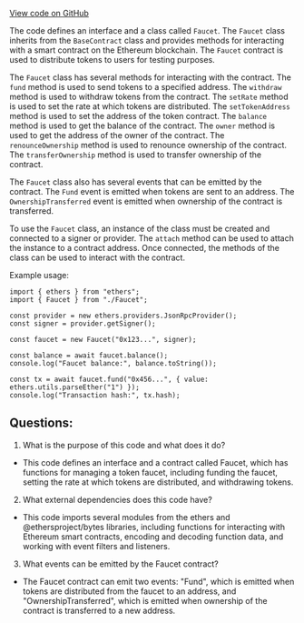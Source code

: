 [View code on GitHub](zoo-labs/zoo/blob/master/contracts/types/Faucet.d.ts)

The code defines an interface and a class called `Faucet`. The `Faucet` class inherits from the `BaseContract` class and provides methods for interacting with a smart contract on the Ethereum blockchain. The `Faucet` contract is used to distribute tokens to users for testing purposes.

The `Faucet` class has several methods for interacting with the contract. The `fund` method is used to send tokens to a specified address. The `withdraw` method is used to withdraw tokens from the contract. The `setRate` method is used to set the rate at which tokens are distributed. The `setTokenAddress` method is used to set the address of the token contract. The `balance` method is used to get the balance of the contract. The `owner` method is used to get the address of the owner of the contract. The `renounceOwnership` method is used to renounce ownership of the contract. The `transferOwnership` method is used to transfer ownership of the contract.

The `Faucet` class also has several events that can be emitted by the contract. The `Fund` event is emitted when tokens are sent to an address. The `OwnershipTransferred` event is emitted when ownership of the contract is transferred.

To use the `Faucet` class, an instance of the class must be created and connected to a signer or provider. The `attach` method can be used to attach the instance to a contract address. Once connected, the methods of the class can be used to interact with the contract.

Example usage:

```
import { ethers } from "ethers";
import { Faucet } from "./Faucet";

const provider = new ethers.providers.JsonRpcProvider();
const signer = provider.getSigner();

const faucet = new Faucet("0x123...", signer);

const balance = await faucet.balance();
console.log("Faucet balance:", balance.toString());

const tx = await faucet.fund("0x456...", { value: ethers.utils.parseEther("1") });
console.log("Transaction hash:", tx.hash);
```
## Questions: 
 1. What is the purpose of this code and what does it do?
- This code defines an interface and a contract called Faucet, which has functions for managing a token faucet, including funding the faucet, setting the rate at which tokens are distributed, and withdrawing tokens.

2. What external dependencies does this code have?
- This code imports several modules from the ethers and @ethersproject/bytes libraries, including functions for interacting with Ethereum smart contracts, encoding and decoding function data, and working with event filters and listeners.

3. What events can be emitted by the Faucet contract?
- The Faucet contract can emit two events: "Fund", which is emitted when tokens are distributed from the faucet to an address, and "OwnershipTransferred", which is emitted when ownership of the contract is transferred to a new address.
